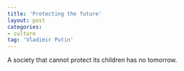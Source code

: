 ```yaml
---
title: 'Protecting the future'
layout: post
categories:
- culture
tag: 'Vladimir Putin'
---
```


A society that cannot protect its children has no tomorrow.